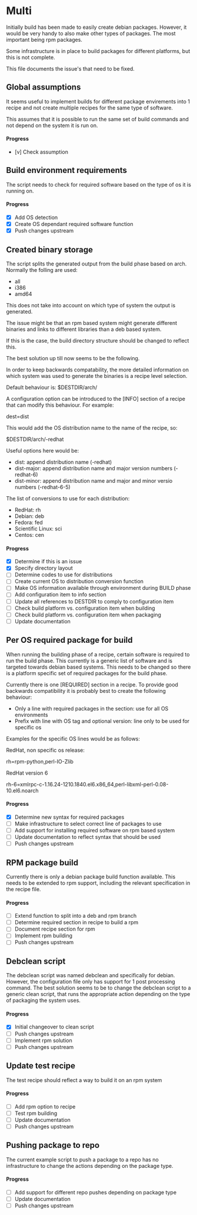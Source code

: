 # Multi

Initially build has been made to easily create debian packages. However,
it would be very handy to also make other types of packages. The most important
being rpm packages.

Some infrastructure is in place to build packages for different platforms, but
this is not complete.

This file documents the issue's that need to be fixed.

## Global assumptions

It seems useful to implement builds for different package envirements into
1 recipe and not create multiple recipes for the same type of software.

This assumes that it is possible to run the same set of build commands and
not depend on the system it is run on.

#### Progress

* [v] Check assumption

## Build environment requirements

The script needs to check for required software based on the type of os it
is running on.

#### Progress

* [x] Add OS detection
* [x] Create OS dependant required software function
* [x] Push changes upstream

## Created binary storage

The script splits the generated output from the build phase based on arch.
Normally the folling are used:

* all
* i386
* amd64

This does not take into account on which type of system the output is generated.

The issue might be that an rpm based system might generate different binaries
and links to different libraries than a deb based system.

If this is the case, the build directory structure should be changed to reflect
this.

The best solution up till now seems to be the following.

In order to keep backwards compatability, the more detailed information on
which system was used to generate the binaries is a recipe level selection.

Default behaviour is:
 $DESTDIR/arch/<recipename>

A configuration option can be introduced to the [INFO] section of a recipe
that can modify this behaviour. For example:

 dest=dist

This would add the OS distribution name to the name of the recipe, so:

 $DESTDIR/arch/<recipename>-redhat

Useful options here would be:

* dist: append distribution name (-redhat)
* dist-major: append distribution name and major version numbers (-redhat-6)
* dist-minor: append distribution name and major and minor versio numbers (-redhat-6-5)

The list of conversions to use for each distribution:

* RedHat: rh
* Debian: deb
* Fedora: fed
* Scientific Linux: sci
* Centos: cen

#### Progress

* [x] Determine if this is an issue
* [x] Specify directory layout
* [ ] Determine codes to use for distributions
* [ ] Create current OS to distribution conversion function
* [ ] Make OS information available through environment during BUILD phase
* [ ] Add configuration item to info section
* [ ] Update all references to DESTDIR to comply to configuration item
* [ ] Check build platform vs. configuration item when building
* [ ] Check build platform vs. configuration item when packaging
* [ ] Update documentation

## Per OS required package for build

When running the building phase of a recipe, certain software is required
to run the build phase. This currently is a generic list of software and is
targeted towards debian based systems. This needs to be changed so there is
a platform specific set of required packages for the build phase.

Currently there is one [REQUIRED] section in a recipe. To provide good backwards
compatibility it is probably best to create the following behaviour:

* Only a line with required packages in the section: use for all OS environments
* Prefix with line with OS tag and optional version: line only to be used for specific os

Examples for the specific OS lines would be as follows:

RedHat, non specific os release:

rh=rpm-python,perl-IO-Zlib

RedHat version 6

rh-6=xmlrpc-c-1.16.24-1210.1840.el6.x86_64,perl-libxml-perl-0.08-10.el6.noarch

#### Progress

* [x] Determine new syntax for required packages
* [ ] Make infrastructure to select correct line of packages to use
* [ ] Add support for installing required software on rpm based system
* [ ] Update documentation to reflect syntax that should be used
* [ ] Push changes upstream

## RPM package build

Currently there is only a debian package build function available. This
needs to be extended to rpm support, including the relevant specification
in the recipe file.

#### Progress

* [ ] Extend function to split into a deb and rpm branch
* [ ] Determine required section in recipe to build a rpm
* [ ] Document recipe section for rpm
* [ ] Implement rpm building
* [ ] Push changes upstream

## Debclean script

The debclean script was named debclean and specifically for debian. However,
the configuration file only has support for 1 post processing command. The
best solution seems to be to change the debclean script to a generic clean
script, that runs the appropriate action depending on the type of packaging
the system uses.

#### Progress

* [x] Initial changeover to clean script
* [ ] Push changes upstream
* [ ] Implement rpm solution
* [ ] Push changes upstream

## Update test recipe

The test recipe should reflect a way to build it on an rpm system

#### Progress

* [ ] Add rpm option to recipe
* [ ] Test rpm building
* [ ] Update documentation
* [ ] Push changes upstream

## Pushing package to repo

The current example script to push a package to a repo has no infrastructure
to change the actions depending on the package type.

#### Progress

* [ ] Add support for different repo pushes depending on package type
* [ ] Update documentation
* [ ] Push changes upstream
